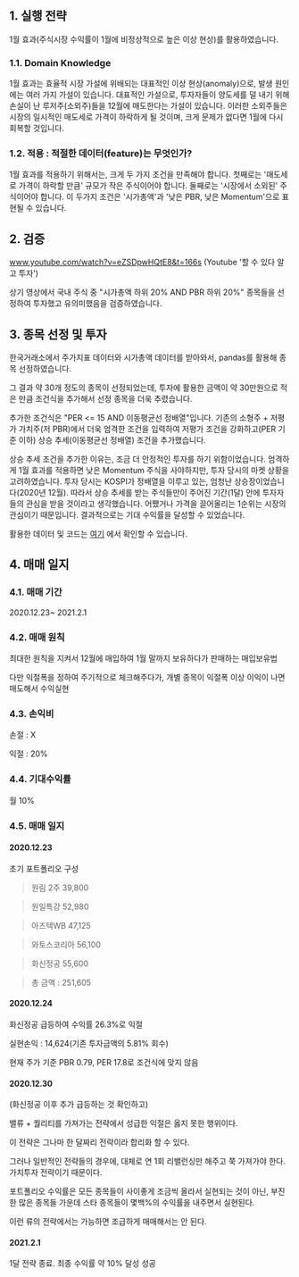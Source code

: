 ## 1. 실행 전략

1월 효과(주식시장 수익률이 1월에 비정상적으로 높은 이상 현상)를 활용하였습니다. 

### 1.1. Domain Knowledge

1월 효과는 효율적 시장 가설에 위배되는 대표적인 이상 현상(anomaly)으로, 발생 원인에는 여러 가지 가설이 있습니다. 대표적인 가설으로, 투자자들이 양도세를 덜 내기 위해 손실이 난 루저주(소외주)들을 12월에 매도한다는 가설이 있습니다. 이러한 소외주들은 시장의 일시적인 매도세로 가격이 하락하게 될 것이며, 크게 문제가 없다면 1월에 다시 회복할 것입니다. 

### 1.2. 적용 : 적절한 데이터(feature)는 무엇인가?

1월 효과를 적용하기 위해서는, 크게 두 가지 조건을 만족해야 합니다. 첫째로는 '매도세로 가격이 하락할 만큼' 규모가 작은 주식이어야 합니다. 둘째로는 '시장에서 소외된' 주식이어야 합니다. 이 두가지 조건은 '시가총액'과 '낮은 PBR, 낮은 Momentum'으로 표현될 수 있습니다. 

## 2. 검증

www.youtube.com/watch?v=eZSDpwHQtE8&t=166s (Youtube '할 수 있다 알고 투자')

상기 영상에서 국내 주식 중 "시가총액 하위 20% AND PBR 하위 20%" 종목들을 선정하여 투자했고 유의미했음을 검증하였습니다.

## 3. 종목 선정 및 투자

한국거래소에서 주가지표 데이터와 시가총액 데이터를 받아와서, pandas를 활용해 종목 선정하였습니다.

그 결과 약 30개 정도의 종목이 선정되었는데, 투자에 활용한 금액이 약 30만원으로 적은 만큼 조건식을 추가해서 선정 종목을 더욱 추렸습니다. 

추가한 조건식은 "PER <= 15 AND 이동평균선 정배열"입니다. 기존의 소형주 + 저평가 가치주(저 PBR)에서 더욱 엄격한 조건을 입력하여 저평가 조건을 강화하고(PER 기준 이하) 상승 추세(이동평균선 정배열) 조건을 추가했습니다. 

상승 추세 조건을 추가한 이유는, 조금 더 안정적인 투자를 하기 위함이었습니다. 엄격하게 1월 효과를 적용하면 낮은 Momentum 주식을 사야하지만, 투자 당시의 마켓 상황을 고려하였습니다. 투자 당시는 KOSPI가 정배열을 이루고 있는, 엄청난 상승장이었습니다(2020년 12월). 따라서 상승 추세를 받는 주식들만이 주어진 기간(1달) 안에 투자자들의 관심을 받을 것이라고 생각했습니다. 어쨌거나 가격을 끌어올리는 1순위는 시장의 관심이기 때문입니다. 결과적으로는 기대 수익률을 달성할 수 있었습니다.

활용한 데이터 및 코드는 [여기](https://github.com/Woonggss/Quant/tree/main/1%EC%9B%94%ED%9A%A8%EA%B3%BC_%ED%8C%8C%EC%9D%BC) 에서 확인할 수 있습니다.

## 4. 매매 일지

### 4.1. 매매 기간 

2020.12.23~ 2021.2.1
 
### 4.2. 매매 원칙
 
최대한 원칙을 지켜서 12월에 매입하여 1월 말까지 보유하다가 판매하는 매입보유법

다만 익절폭을 정하여 주기적으로 체크해주다가, 개별 종목이 익절폭 이상 이익이 나면 매도해서 수익실현

 
### 4.3. 손익비

손절 : X

익절 : 20%

### 4.4. 기대수익률

월 10%

### 4.5. 매매 일지

#### 2020.12.23

초기 포트폴리오 구성
 
>원림 2주 39,800

>원일특강 52,980

>아즈텍WB 47,125

>와토스코리아 56,100

>화신정공 55,600

>총 금액 : 251,605

 

#### 2020.12.24

화신정공 급등하여 수익률 26.3%로 익절

실현손익 : 14,624(기존 투자금액의 5.81% 회수)

현재 주가 기준 PBR 0.79, PER 17.8로 조건식에 맞지 않음

#### 2020.12.30
 
(화신정공 이후 추가 급등하는 것 확인하고) 

밸류 + 퀄리티를 가져가는 전략에서 성급한 익절은 옳지 못한 행위이다. 

이 전략은 그나마 한 달짜리 전략이라 합리화 할 수 있다. 

그러나 일반적인 전략들의 경우에, 대체로 연 1회 리밸런싱만 해주고 쭉 가져가야 한다. 가치투자 전략이기 때문이다. 

포트폴리오 수익률은 모든 종목들이 사이좋게 조금씩 올라서 실현되는 것이 아닌, 부진한 많은 종목들 가운데 스타 종목들이 몇백%의 수익률을 내주면서 실현된다. 

이런 류의 전략에서는 가능하면 조급하게 매매해서는 안 된다.


#### 2021.2.1

1달 전략 종료. 최종 수익률 약 10% 달성 성공
